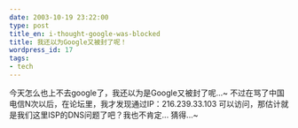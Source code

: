 ```yaml
---
date: 2003-10-19 23:22:00
type: post
title_en: i-thought-google-was-blocked
title: 我还以为Google又被封了呢！
wordpress_id: 17
tags:
- tech
---
```


今天怎么也上不去google了，我还以为是Google又被封了呢...~ 不过在骂了中国电信N次以后，在论坛里，我才发现通过IP：216.239.33.103 可以访问，那估计就是我们这里ISP的DNS问题了吧？我也不肯定... 猜得...~
